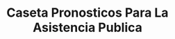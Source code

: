 ---
title: "Caseta Pronosticos Para La Asistencia Publica"
url: /oaxaca-de-juarez/caseta-pronosticos-para-la-asistencia-publica/
shop: lotería
---